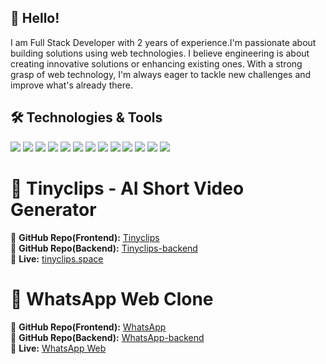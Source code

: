 ## 👋 Hello! 
I am Full Stack Developer with 2 years of experience.I'm passionate about building solutions using web technologies. I believe engineering is about creating innovative solutions or enhancing existing ones. With a strong grasp of web technology, I'm always eager to tackle new challenges and improve what's already there.


## 🛠️ Technologies & Tools
![](https://img.shields.io/badge/Code-JavaScript-informational?style=flat&color=informational&logo=javascript)
![](https://img.shields.io/badge/Code-React-informational?style=flat&color=informational&logo=react)
![](https://img.shields.io/badge/Code-TypeScript-informational?style=flat&color=informational)
![](https://img.shields.io/badge/Code-EcmaScript-informational?style=flat&color=informational)
![](https://img.shields.io/badge/Code-Node-informational?style=flat&color=informational&logo=node.js)
![](https://img.shields.io/badge/Code-Tailwind-informational?style=flat&color=informational&logo=tailwindcss)
![](https://img.shields.io/badge/Code-Redux-informational?style=flat&color=informational&logo=redux)
![](https://img.shields.io/badge/Code-Zustand-informational?style=flat&color=informational)
![](https://img.shields.io/badge/Code-AWS-informational?style=flat&color=informational&logo=amazon-aws)
![](https://img.shields.io/badge/Code-Socket.io-informational?style=flat&color=informational&logo=socket.io)
![](https://img.shields.io/badge/Code-Next.js-informational?style=flat&color=informational&logo=next.js)
![](https://img.shields.io/badge/Code-Express-informational?style=flat&color=informational&logo=express)
![](https://img.shields.io/badge/Code-Stripe-informational?style=flat&color=informational&logo=stripe)

# 🚀 Tinyclips - AI Short Video Generator  

🔗 **GitHub Repo(Frontend):** [Tinyclips](https://github.com/rajeshrc12/tinyclips)  
🔗 **GitHub Repo(Backend):** [Tinyclips-backend](https://github.com/rajeshrc12/tinyclips-backend)  
🔗 **Live:** [tinyclips.space](https://tinyclips.space)  

# 🚀 WhatsApp Web Clone  

🔗 **GitHub Repo(Frontend):** [WhatsApp](https://github.com/rajeshrc12/whatsapp-frontend)  
🔗 **GitHub Repo(Backend):** [WhatsApp-backend](https://github.com/rajeshrc12/whatsapp-backend)  
🔗 **Live:** [WhatsApp Web](https://whatsapp-frontend-alpha.vercel.app)  
 
